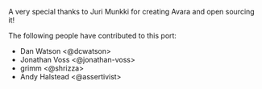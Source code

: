 A very special thanks to Juri Munkki for creating Avara and open sourcing it!

The following people have contributed to this port:

* Dan Watson <@dcwatson>
* Jonathan Voss <@jonathan-voss>
* grimm <@shrizza>
* Andy Halstead <@assertivist>
